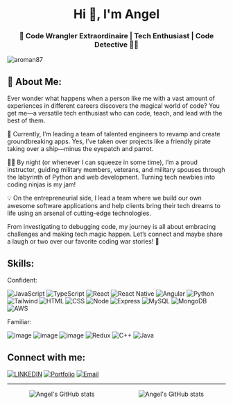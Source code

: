 <h1 align="center">Hi 👋, I'm Angel</h1>
<h3 align="center">🚀 Code Wrangler Extraordinaire | Tech Enthusiast | Code Detective 👨‍💻</h3>

<p align="left"> <img src="https://komarev.com/ghpvc/?username=aroman87&label=Profile%20views&color=0e75b6&style=flat" alt="aroman87" /> </p>

<h2>🧐 About Me:</h2>
Ever wonder what happens when a person like me with a vast amount of experiences in different careers discovers the magical world of code? You get me—a versatile tech enthusiast who can code, teach, and lead with the best of them.


🌟 Currently, I’m leading a team of talented engineers to revamp and create groundbreaking apps. Yes, I’ve taken over projects like a friendly pirate taking over a ship—minus the eyepatch and parrot.

🧑‍🏫 By night (or whenever I can squeeze in some time), I’m a proud instructor, guiding military members, veterans, and military spouses through the labyrinth of Python and web development. Turning tech newbies into coding ninjas is my jam!

💡 On the entrepreneurial side, I lead a team where we build our own awesome software applications and help clients bring their tech dreams to life using an arsenal of cutting-edge technologies.

From investigating to debugging code, my journey is all about embracing challenges and making tech magic happen. Let’s connect and maybe share a laugh or two over our favorite coding war stories! 🚀


<h2 align="left">Skills:</h2>
<p align="left">Confident:</p>

![JavaScript](https://img.shields.io/badge/JavaScript-323330?style=for-the-badge&logo=javascript&logoColor=F7DF1E)
![TypeScript](https://img.shields.io/badge/TypeScript-007ACC?style=for-the-badge&logo=typescript&logoColor=white)
![React](https://img.shields.io/badge/React-20232A?logo=react&logoColor=white&style=for-the-badge)
![React Native](https://img.shields.io/badge/React_Native-20232A?style=for-the-badge&logo=react&logoColor=61DAFB)
![Angular](https://img.shields.io/badge/Angular-DD0031?style=for-the-badge&logo=angular&logoColor=white)
![Python](https://img.shields.io/badge/Python-FFD43B?style=for-the-badge&logo=python&logoColor=blue)
![Tailwind](https://img.shields.io/badge/Tailwind-61DAFB?logo=react&logoColor=white&style=for-the-badge)
![HTML](https://img.shields.io/badge/HTML5-E34F26?&style=for-the-badge&logo=html5&logoColor=white)
![CSS](https://img.shields.io/badge/CSS3-1572B6?&style=for-the-badge&logo=css3&logoColor=white)
![Node](https://img.shields.io/badge/Node.js-339933?&style=for-the-badge&logo=nodedotjs&logoColor=white)
![Express](https://img.shields.io/badge/Express-000000?&style=for-the-badge&logo=express)
![MySQL](https://img.shields.io/badge/MySQL-4479A1?&style=for-the-badge&logo=mysql&logoColor=white)
![MongoDB](https://img.shields.io/badge/MongoDB-47A248?&style=for-the-badge&logo=mongodb&logoColor=white)
![AWS](https://img.shields.io/badge/Amazon_AWS-232F3E?style=for-the-badge&logo=amazon-aws&logoColor=white)

<p align="left"> </p>
<p align="left">Familiar:</p>

![image](https://img.shields.io/badge/PostgreSQL-316192?style=for-the-badge&logo=postgresql&logoColor=white)
![image](https://img.shields.io/badge/Flask-000000?style=for-the-badge&logo=flask&logoColor=white)
![image](https://img.shields.io/badge/Django-092E20?style=for-the-badge&logo=django&logoColor=green)
![Redux](https://img.shields.io/badge/Redux-593D88?style=for-the-badge&logo=redux&logoColor=white)
![C++](https://img.shields.io/badge/C%2B%2B-00599C?style=for-the-badge&logo=c%2B%2B&logoColor=white)
![Java](https://img.shields.io/badge/Java-ED8B00?style=for-the-badge&logo=openjdk&logoColor=white)

<h2>Connect with me:</h2>

[![LINKEDIN](https://img.shields.io/badge/LinkedIn-0077B5?style=for-the-badge&logo=linkedin&logoColor=white)](https://www.linkedin.com/in/aroman87/)
[![Portfolio](https://img.shields.io/badge/Portfolio-000000?style=for-the-badge&logo=About.me&logoColor=white)](https://www.code-dependant.com/)
[![Email](https://img.shields.io/badge/Email-D14836?style=for-the-badge&logo=gmail&logoColor=white)](mailto:angel427roman@gmail.com)

---
<div style="display: flex; justify-content: space-around; align-items: center;">
  <img src="https://github-readme-stats.vercel.app/api/top-langs/?username=aroman87&layout=pie&langs_count=8&theme=tokyonight" alt="Angel's GitHub stats" />
  <img src="https://github-readme-stats.vercel.app/api?username=aroman87&show_icons=true&theme=radical" alt="Angel's GitHub stats" />
</div>













